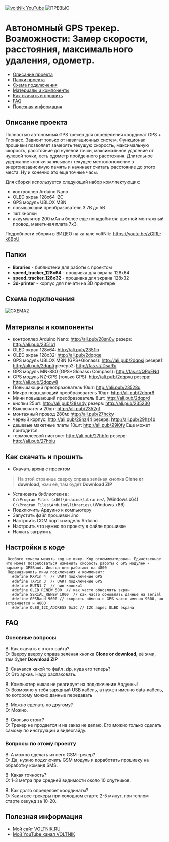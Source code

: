 [![voltNik YouTube](http://voltnik.ru/voltnik-banner.jpg)](https://www.youtube.com/channel/UC4s13gPVOMQVX3P1ZpdUwjA?sub_confirmation=1)
![ПРЕВЬЮ](https://github.com/voltNik/GPS-speed-tracker/blob/master/gps-tracker-prev.jpg)
# Автономный GPS трекер. Возможности: Замер скорости, расстояния, максимального удаления, одометр.
* [Описание проекта](#chapter-0)
* [Папки проекта](#chapter-1)
* [Схема подключения](#chapter-2)
* [Материалы и компоненты](#chapter-3)
* [Как скачать и прошить](#chapter-4)
* [FAQ](#chapter-5)
* [Полезная информация](#chapter-6)

<a id="chapter-0"></a>
## Описание проекта
Полностью автономный GPS трекер для определения координат GPS + Глонасс. Зависит только от навигационных систем. Функционал прошивки позволяет замерять текущую скорость,
максимальную скорость, расстояние до нулевой точки, максимальное удаление от нулевой точки, есть одометр пройденного расстояния.
Длительное удержание кнопки записывает текущее местоположение в энергонезависимую память и начинает считать расстояние до этого места.
Ну и конечно это еще точные часы.

Для сборки используется следующий набор комлпектующих:
- контроллер Arduino Nano
- OLED экран 128х64 I2C
- GPS модуль UBLOX M8N
- повышающий преобразователь 3.7В до 5В
- 1шт кнопки
- аккумулятор 200 мАч и более
еще понадобится: цветной монтажный провод, макетнная плата 7x3.

Подробности сборки в ВИДЕО на канале voltNik: https://youtu.be/zGlRL-k8BpU

<a id="chapter-1"></a>
## Папки
- **libraries** - библиотеки для работы с проектом
- **speed_tracker_128x64** - прошивка для экрана 128х64
- **speed_tracker_128x32** - прошивка для экрана 128х32
- **3d-printer** - корпус для печати на 3D принтере

<a id="chapter-2"></a>
## Схема подключения
![СХЕМА2](https://github.com/voltNik/GPS-speed-tracker/blob/master/speed-tracker_bb.jpg)

<a id="chapter-3"></a>
## Материалы и компоненты
- контроллер Arduino Nano: http://ali.pub/28sn0v резерв: http://ali.pub/2351o1
- OLED экран 128х64: http://ali.pub/2351lp
- OLED экран 128х32: http://ali.pub/2dqpqe
- GPS модуль UBLOX M8N (GPS+Glonass): http://ali.pub/2dqpsj резерв1: http://ali.pub/2dqpti резерв2: http://fas.st/iDsaRu
- GPS модуль MN-880  (GPS+Glonass+Compass): http://fas.st/QRgENd
- GPS модуль NZ-GPS (только GPS): http://ali.pub/2dqpvu резерв: http://ali.pub/2dqpw8
- Повышающий преобразователь 10шт: http://ali.pub/23528u
- Микро повышающий преобразователь 10шт: http://ali.pub/2dqpr6
- Мини повышающий преобразователь 8шт: http://ali.pub/2dqprd
- кнопки 25шт: http://ali.pub/28sn4y резерв: http://ali.pub/235230
- Выключатели 20шт: http://ali.pub/2352gf
- монтажный провод 280м: http://ali.pub/27hcky
- черный корпус: http://ali.pub/29hz44 резерв: http://ali.pub/29hz4b
- дешевые макетные платы 10шт: http://ali.pub/29i0fy
Еще может пригодится:
- термоклеевой пистолет http://ali.pub/27hbfq резерв: http://ali.pub/27hbiu
 

<a id="chapter-4"></a>
## Как скачать и прошить
* Скачать архив с проектом
> На этой странице сверху справа зелёная кнопка **Clone or download**, жми её, там будет **Download ZIP**
* Установить библиотеки в:  
`C:\Program Files (x86)\Arduino\libraries\` (Windows x64)  
`C:\Program Files\Arduino\libraries\` (Windows x86) 
* Подключить Ардуино к компьютеру
* Запустить файл прошивки .ino
* Настроить COM порт и модель Arduino
* Настроить что нужно по проекту в файле прошивке
* Нажать загрузить

## Настройки в коде
     Особого смысла менять код не вижу. Код откомментирован. Единственное что может потребоваться изменить скорость работы с GPS модулем - параметр GPSBaud. Иногда они работают на 4800
     Переназначить пины подключения и компонент:
       #define RXPin 4  // UART подключение GPS
       #define TXPin 3  // UART подключение GPS
       #define BUTN1 7  // пин кнопки1
       #define OLED_RENEW 500  // как часто обновлять экран
       #define SERIAL_RENEW 1000  // как часто обновлять данные на serial
       #define GPSBaud 9600 // скорость обмена с GPS часто именно 9600, но встречается и 4800
       #define OLED_I2C_ADDRESS 0x3C // I2C адрес OLED экрана

<a id="chapter-5"></a>
## FAQ
### Основные вопросы
В: Как скачать с этого сайта?  
О: Вверху вверху справа зелёная кнопка **Clone or download**, её жми, там будет **Download ZIP**  

В: Скачался какой то файл .zip, куда его теперь?  
О: Это архив. Надо распаковать.  

В: Компьютер никак не реагирует на подключение Ардуины!  
О: Возможно у тебя зарядный USB кабель, а нужен именно data-кабель, по которому можно данные передавать  

В: Можно сделать по другому?  
О: Можно.  

В: Сколько стоит?  
О: Трекер не продается и на заказ не делаю. Его можно только сделать самому по инструкции и видеогайду.  

### Вопросы по этому проекту
В: А можно сделать из него GSM трекер?  
О: Да, нужно подключить GSM модуль и доработать прошивку на обработку команд SMS.  

В: Какая точность?  
О: 1-3 метра при средней видимости около 10 спутников.  

В: Как долго определяет координаты?  
О: Как и все трекеры при холодном старте 2-5 минут, при теплом старте секунд за 10-20.  


<a id="chapter-6"></a>
## Полезная информация
* [Мой сайт VOLTNIK.RU](http://voltnik.ru/)
* [Мой YouTube канал VOLTNIK](https://www.youtube.com/channel/UC4s13gPVOMQVX3P1ZpdUwjA?sub_confirmation=1)